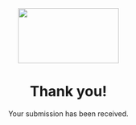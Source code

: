 <div style="text-align:center;">
<img src="https://sig.id//wp-content/uploads/logo/SIG-LightLogo.png" width="200" height="110">

<div style="text-align:center;">
<h1>Thank you!</h1>
<p>Your submission has been received.</p>
